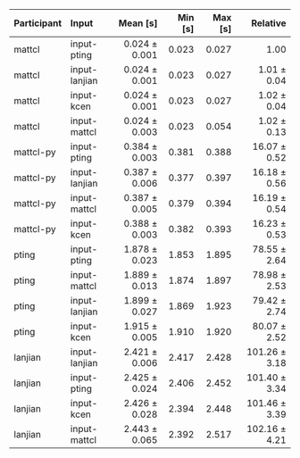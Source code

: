 | Participant | Input | Mean [s] | Min [s] | Max [s] | Relative |
|:---|:---|---:|---:|---:|---:|
| mattcl | input-pting | 0.024 ± 0.001 | 0.023 | 0.027 | 1.00 |
| mattcl | input-lanjian | 0.024 ± 0.001 | 0.023 | 0.027 | 1.01 ± 0.04 |
| mattcl | input-kcen | 0.024 ± 0.001 | 0.023 | 0.027 | 1.02 ± 0.04 |
| mattcl | input-mattcl | 0.024 ± 0.003 | 0.023 | 0.054 | 1.02 ± 0.13 |
| mattcl-py | input-pting | 0.384 ± 0.003 | 0.381 | 0.388 | 16.07 ± 0.52 |
| mattcl-py | input-lanjian | 0.387 ± 0.006 | 0.377 | 0.397 | 16.18 ± 0.56 |
| mattcl-py | input-mattcl | 0.387 ± 0.005 | 0.379 | 0.394 | 16.19 ± 0.54 |
| mattcl-py | input-kcen | 0.388 ± 0.003 | 0.382 | 0.393 | 16.23 ± 0.53 |
| pting | input-pting | 1.878 ± 0.023 | 1.853 | 1.895 | 78.55 ± 2.64 |
| pting | input-mattcl | 1.889 ± 0.013 | 1.874 | 1.897 | 78.98 ± 2.53 |
| pting | input-lanjian | 1.899 ± 0.027 | 1.869 | 1.923 | 79.42 ± 2.74 |
| pting | input-kcen | 1.915 ± 0.005 | 1.910 | 1.920 | 80.07 ± 2.52 |
| lanjian | input-lanjian | 2.421 ± 0.006 | 2.417 | 2.428 | 101.26 ± 3.18 |
| lanjian | input-pting | 2.425 ± 0.024 | 2.406 | 2.452 | 101.40 ± 3.34 |
| lanjian | input-kcen | 2.426 ± 0.028 | 2.394 | 2.448 | 101.46 ± 3.39 |
| lanjian | input-mattcl | 2.443 ± 0.065 | 2.392 | 2.517 | 102.16 ± 4.21 |
